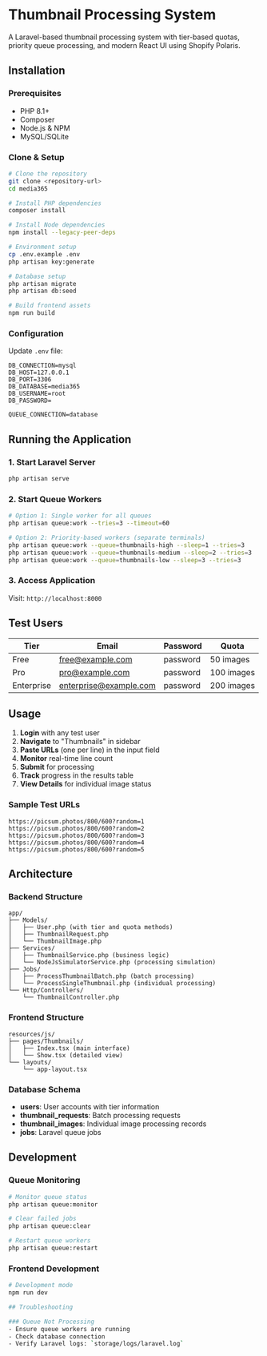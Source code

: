 # Thumbnail Processing System

A Laravel-based thumbnail processing system with tier-based quotas, priority queue processing, and modern React UI using Shopify Polaris.

## Installation

### Prerequisites
- PHP 8.1+
- Composer
- Node.js & NPM
- MySQL/SQLite

### Clone & Setup

```bash
# Clone the repository
git clone <repository-url>
cd media365

# Install PHP dependencies
composer install

# Install Node dependencies
npm install --legacy-peer-deps

# Environment setup
cp .env.example .env
php artisan key:generate

# Database setup
php artisan migrate
php artisan db:seed

# Build frontend assets
npm run build
```

### Configuration

Update `.env` file:
```env
DB_CONNECTION=mysql
DB_HOST=127.0.0.1
DB_PORT=3306
DB_DATABASE=media365
DB_USERNAME=root
DB_PASSWORD=

QUEUE_CONNECTION=database
```

## Running the Application

### 1. Start Laravel Server
```bash
php artisan serve
```

### 2. Start Queue Workers
```bash
# Option 1: Single worker for all queues
php artisan queue:work --tries=3 --timeout=60

# Option 2: Priority-based workers (separate terminals)
php artisan queue:work --queue=thumbnails-high --sleep=1 --tries=3
php artisan queue:work --queue=thumbnails-medium --sleep=2 --tries=3
php artisan queue:work --queue=thumbnails-low --sleep=3 --tries=3
```

### 3. Access Application
Visit: `http://localhost:8000`

## Test Users

| Tier | Email | Password | Quota |
|------|-------|----------|-------|
| Free | free@example.com | password | 50 images |
| Pro | pro@example.com | password | 100 images |
| Enterprise | enterprise@example.com | password | 200 images |

## Usage

1. **Login** with any test user
2. **Navigate** to "Thumbnails" in sidebar
3. **Paste URLs** (one per line) in the input field
4. **Monitor** real-time line count
5. **Submit** for processing
6. **Track** progress in the results table
7. **View Details** for individual image status

### Sample Test URLs
```
https://picsum.photos/800/600?random=1
https://picsum.photos/800/600?random=2
https://picsum.photos/800/600?random=3
https://picsum.photos/800/600?random=4
https://picsum.photos/800/600?random=5
```

## Architecture

### Backend Structure
```
app/
├── Models/
│   ├── User.php (with tier and quota methods)
│   ├── ThumbnailRequest.php
│   └── ThumbnailImage.php
├── Services/
│   ├── ThumbnailService.php (business logic)
│   └── NodeJsSimulatorService.php (processing simulation)
├── Jobs/
│   ├── ProcessThumbnailBatch.php (batch processing)
│   └── ProcessSingleThumbnail.php (individual processing)
└── Http/Controllers/
    └── ThumbnailController.php
```

### Frontend Structure
```
resources/js/
├── pages/Thumbnails/
│   ├── Index.tsx (main interface)
│   └── Show.tsx (detailed view)
└── layouts/
    └── app-layout.tsx
```

### Database Schema
- **users**: User accounts with tier information
- **thumbnail_requests**: Batch processing requests
- **thumbnail_images**: Individual image processing records
- **jobs**: Laravel queue jobs

## Development

### Queue Monitoring
```bash
# Monitor queue status
php artisan queue:monitor

# Clear failed jobs
php artisan queue:clear

# Restart queue workers
php artisan queue:restart
```

### Frontend Development
```bash
# Development mode
npm run dev

## Troubleshooting

### Queue Not Processing
- Ensure queue workers are running
- Check database connection
- Verify Laravel logs: `storage/logs/laravel.log`
